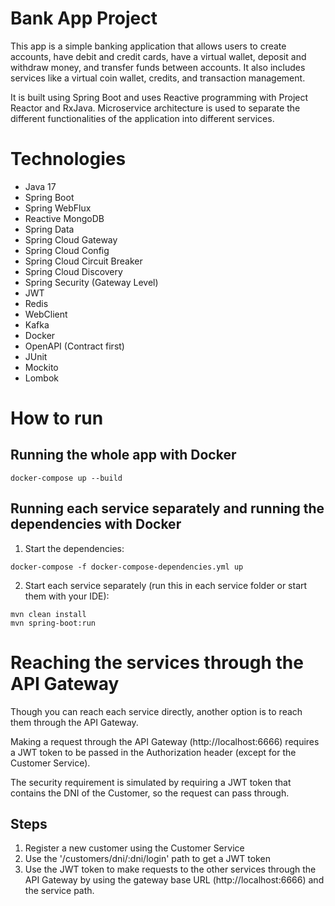 # Bank App Project
This app is a simple banking application that allows users to create accounts, have debit and credit cards, have a virtual wallet, deposit and withdraw money, and transfer funds between accounts. 
It also includes services like a virtual coin wallet, credits, and transaction management.

It is built using Spring Boot and uses Reactive programming with Project Reactor and RxJava. Microservice architecture is used to separate the different functionalities of the application into different services.

# Technologies
- Java 17
- Spring Boot
- Spring WebFlux
- Reactive MongoDB
- Spring Data
- Spring Cloud Gateway
- Spring Cloud Config
- Spring Cloud Circuit Breaker
- Spring Cloud Discovery
- Spring Security (Gateway Level)
- JWT
- Redis
- WebClient
- Kafka
- Docker
- OpenAPI (Contract first)
- JUnit
- Mockito
- Lombok

# How to run

## Running the whole app with Docker
```shell
docker-compose up --build
```

## Running each service separately and running the dependencies with Docker
1. Start the dependencies:
```shell
docker-compose -f docker-compose-dependencies.yml up
```
2. Start each service separately (run this in each service folder or start them with your IDE):
```shell
mvn clean install
mvn spring-boot:run
```

# Reaching the services through the API Gateway
Though you can reach each service directly, another option is to reach them through the API Gateway.

Making a request through the API Gateway (http://localhost:6666) requires a JWT token to be passed in the Authorization header (except for the Customer Service).

The security requirement is simulated by requiring a JWT token that contains the DNI of the Customer, so the request can pass through.
## Steps
1. Register a new customer using the Customer Service
2. Use the '/customers/dni/:dni/login' path to get a JWT token
3. Use the JWT token to make requests to the other services through the API Gateway by using the gateway base URL (http://localhost:6666) and the service path.